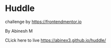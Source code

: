 # Huddle

challenge by https://frontendmentor.io

By Abinesh M

CLick here to live  https://abinex3.github.io/huddle/
